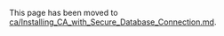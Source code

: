 This page has been moved to [ca/Installing_CA_with_Secure_Database_Connection.md](ca/Installing_CA_with_Secure_Database_Connection.md).